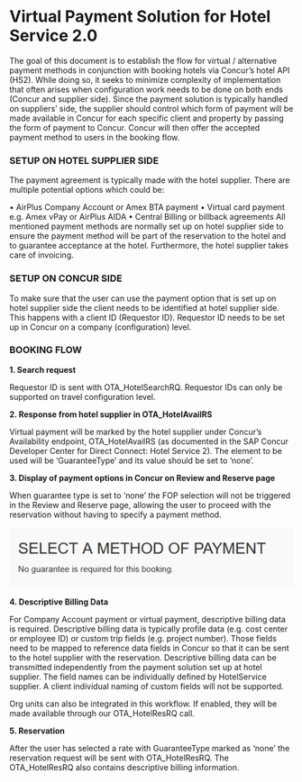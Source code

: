 # Virtual Payment Solution for Hotel Service 2.0

The goal of this document is to establish the flow for virtual / alternative payment methods in conjunction with booking hotels via Concur’s hotel API (HS2).   While doing so, it seeks to minimize complexity of implementation that often arises when configuration work needs to be done on both ends (Concur and supplier side). 
Since the payment solution is typically handled on suppliers’ side, the supplier should control which form of payment will be made available in Concur for each specific client and property by passing the form of payment to Concur. Concur will then offer the accepted payment method to users in the booking flow.


### SETUP ON HOTEL SUPPLIER SIDE

The payment agreement is typically made with the hotel supplier. There are multiple potential options which could be:

•	AirPlus Company Account or Amex BTA payment
•	Virtual card payment e.g. Amex vPay or AirPlus AIDA
•	Central Billing or billback agreements
All mentioned payment methods are normally set up on hotel supplier side to ensure the payment method will be part of the reservation to the hotel and to guarantee acceptance at the hotel. Furthermore, the hotel supplier takes care of invoicing. 


### SETUP ON CONCUR SIDE
To make sure that the user can use the payment option that is set up on hotel supplier side the client needs to be identified at hotel supplier side. This happens with a client ID (Requestor ID). Requestor ID needs to be set up in Concur on a company (configuration) level.

### BOOKING FLOW


**1.	Search request**

Requestor ID is sent with OTA_HotelSearchRQ. Requestor IDs can only be supported on travel configuration level.


**2.	Response from hotel supplier in OTA_HotelAvailRS**

Virtual payment will be marked by the hotel supplier under Concur’s Availability endpoint, OTA_HotelAvailRS (as documented in the SAP Concur Developer Center for Direct Connect: Hotel Service 2). The element to be used will be ‘GuaranteeType’ and its value should be set to ‘none’.


**3.	Display of payment options in Concur on Review and Reserve page**

When guarantee type is set to ‘none’ the FOP selection will not be triggered in the Review and Reserve page, allowing the user to proceed with the reservation without having to specify a payment method.

![./media/image1.png](./images/examples/No_guarantee.png)



**4.	Descriptive Billing Data**

For Company Account payment or virtual payment, descriptive billing data is required. Descriptive billing data is typically profile data (e.g. cost center or employee ID) or custom trip fields (e.g. project number). Those fields need to be mapped to reference data fields in Concur so that it can be sent to the hotel supplier with the reservation. Descriptive billing data can be transmitted independently from the payment solution set up at hotel supplier. The field names can be individually defined by HotelService supplier. A client individual naming of custom fields will not be supported.

Org units can also be integrated in this workflow.  If enabled, they will be made available through our OTA_HotelResRQ call.


**5.	Reservation**

After the user has selected a rate with GuaranteeType marked as ‘none’ the reservation request will be sent with OTA_HotelResRQ. The OTA_HotelResRQ also contains descriptive billing information.
